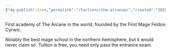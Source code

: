```yaml
---
{"dg-publish":true,"permalink":"/factions/the-arcanum/","created":"2025-05-12T18:46:47.142-07:00","updated":"2025-01-27T20:24:21.000-08:00"}
---
```


First academy of The Arcane in the world, founded by the First Mage Feldon Cyrwic. 

Notably the best mage school in the northern hemisphere, but it would never claim so. Tuition is free, you need only pass the entrance exam. 
